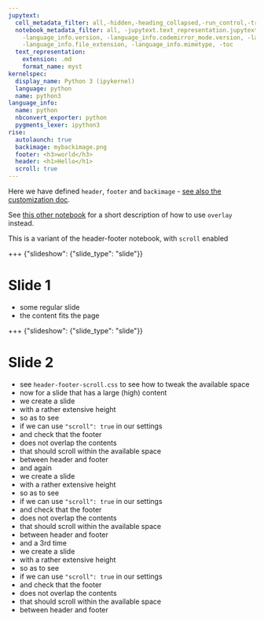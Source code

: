 ```yaml
---
jupytext:
  cell_metadata_filter: all,-hidden,-heading_collapsed,-run_control,-trusted
  notebook_metadata_filter: all, -jupytext.text_representation.jupytext_version, -jupytext.text_representation.format_version,
    -language_info.version, -language_info.codemirror_mode.version, -language_info.codemirror_mode,
    -language_info.file_extension, -language_info.mimetype, -toc
  text_representation:
    extension: .md
    format_name: myst
kernelspec:
  display_name: Python 3 (ipykernel)
  language: python
  name: python3
language_info:
  name: python
  nbconvert_exporter: python
  pygments_lexer: ipython3
rise:
  autolaunch: true
  backimage: mybackimage.png
  footer: <h3>world</h3>
  header: <h1>Hello</h1>
  scroll: true
---
```


Here we have defined `header`, `footer` and `backimage` - [see also the customization doc](http://rise.readthedocs.io/en/latest/customize.html).

See [this other notebook](overlay.ipynb) for a short description of how to use `overlay` instead.

This is a variant of the header-footer notebook, with `scroll` enabled

+++ {"slideshow": {"slide_type": "slide"}}

# Slide 1

* some regular slide
* the content fits the page

+++ {"slideshow": {"slide_type": "slide"}}

# Slide 2

* see `header-footer-scroll.css` to see how to tweak the available space
* now for a slide that has a large (high) content
* we create a slide
* with a rather extensive height
* so as to see 
* if we can use `"scroll": true` in our settings
* and check that the footer
* does not overlap the contents
* that should scroll within the available space
* between header and footer
* and again
* we create a slide
* with a rather extensive height
* so as to see 
* if we can use `"scroll": true` in our settings
* and check that the footer
* does not overlap the contents
* that should scroll within the available space
* between header and footer
* and a 3rd time
* we create a slide
* with a rather extensive height
* so as to see 
* if we can use `"scroll": true` in our settings
* and check that the footer
* does not overlap the contents
* that should scroll within the available space
* between header and footer
